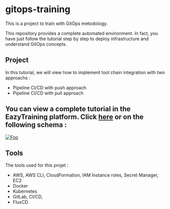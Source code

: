 # gitops-training

This is a project to train with GitOps metodology.

This repository provides a complete automated environment. In fact, you have just follow the tutorial step by step to deploy infrastructure and understand GitOps concepts.

## Project

In this tutorial, we will view how to implement tool chain integration with two approachs :
- Pipeline CI/CD with push approach 
- Pipeline CI/CD with pull approach

## You can view a complete tutorial in the EazyTraining platform. Click [here](https://bit.ly/2BzEgYy) or on the following schema : 

[![Foo](https://user-images.githubusercontent.com/58267422/88659401-499f2780-d0d5-11ea-92b3-bfcfe02c53bf.png)](https://bit.ly/2BzEgYy)

## Tools

The tools used for this projet :
- AWS, AWS CLI, CloudFormation, IAM Instance roles, Secret Manager, EC2
- Docker 
- Kubernetes 
- GitLab, CI/CD, 
- FluxCD
